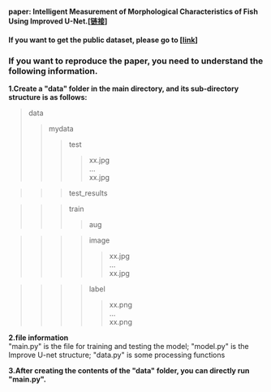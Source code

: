 
#### paper: Intelligent Measurement of Morphological Characteristics of Fish Using Improved U-Net.[[链接](https://www.researchgate.net/publication/352390820_Intelligent_Measurement_of_Morphological_Characteristics_of_Fish_Using_Improved_U-Net)]

#### If you want to get the public dataset, please go to [[link](https://github.com/YuChuang1205/Fish-pure-background-dataset)]  
### If you want to reproduce the paper, you need to understand the following information.
**1.Create a "data" folder in the main directory, and its sub-directory structure is as follows:**  

>data
>>mydata
>>>test  
>>>> xx.jpg  
>>>>  ...  
>>>> xx.jpg  

>>>test_results  


>>>train  
>>>>aug  

>>>>image  
>>>>>xx.jpg  
>>>>> ...  
>>>>>xx.jpg 

>>>>label 
>>>>>xx.png  
>>>>> ...  
>>>>>xx.png 


**2.file information**  
  "main.py" is the file for training and testing the model;
  "model.py" is the Improve U-net structure;
  "data.py" is some processing functions
  
  
 **3.After creating the contents of the "data" folder, you can directly run "main.py".** 




